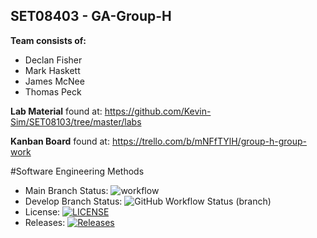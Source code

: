 ## SET08403 - GA-Group-H
**Team consists of:**
- Declan Fisher
- Mark Haskett
- James McNee
- Thomas Peck

**Lab Material** found at: https://github.com/Kevin-Sim/SET08103/tree/master/labs

**Kanban Board** found at: https://trello.com/b/mNFfTYlH/group-h-group-work

#Software Engineering Methods
- Main Branch Status: ![workflow](https://github.com/decfisher/GA-Group-H/actions/workflows/main.yml/badge.svg)
- Develop Branch Status: ![GitHub Workflow Status (branch)](https://img.shields.io/github/workflow/status/decfisher/GA-Group-H/My%20Workflow/develop)
- License: [![LICENSE](https://img.shields.io/github/license/decfisher/sem.svg?style=flat-square)](https://github.com/decfisher/sem/blob/master/LICENSE)
- Releases: [![Releases](https://img.shields.io/github/release/decfisher/sem/all.svg?style=flat-square)](https://github.com/decfisher/sem/releases)
